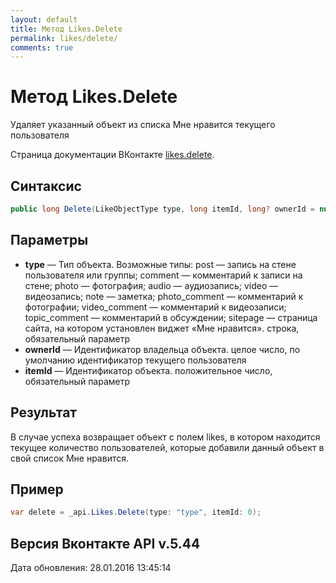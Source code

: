 ```yaml
---
layout: default
title: Метод Likes.Delete
permalink: likes/delete/
comments: true
---
```

# Метод Likes.Delete
Удаляет указанный объект из списка Мне нравится текущего пользователя

Страница документации ВКонтакте [likes.delete](https://vk.com/dev/likes.delete).

## Синтаксис
``` csharp
public long Delete(LikeObjectType type, long itemId, long? ownerId = null)
```

## Параметры
+ **type** — Тип объекта. 
Возможные типы:
post — запись на стене пользователя или группы;
comment — комментарий к записи на стене;
photo — фотография;
audio — аудиозапись;
video — видеозапись;
note — заметка;
photo_comment — комментарий к фотографии;
video_comment — комментарий к видеозаписи;
topic_comment — комментарий в обсуждении;
sitepage — страница сайта, на котором установлен виджет «Мне нравится». строка, обязательный параметр
+ **ownerId** — Идентификатор владельца объекта. целое число, по умолчанию идентификатор текущего пользователя
+ **itemId** — Идентификатор объекта. положительное число, обязательный параметр

## Результат
В случае успеха возвращает объект с полем likes, в котором находится текущее количество пользователей, которые добавили данный объект в свой список Мне нравится.

## Пример
``` csharp
var delete = _api.Likes.Delete(type: "type", itemId: 0);
```

## Версия Вконтакте API v.5.44
Дата обновления: 28.01.2016 13:45:14
